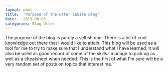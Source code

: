 ```yaml
---
layout: post
title:  "Purpose of the Utter inSite Blog"
date:   2019-08-05
categories: Blog Utter
---
```

The purpose of the blog is purely a selfish one. There is a lot of cool knowledge out there that I would like to attain. This blog will be used as a tool for me to try to make sure that I understand what I have learned. It will also be used as good record of some of the skills I manage to pick up as well as a cheatsheet when needed. This is the first of what I'm sure will be a very random set of posts on topics that interest me.
